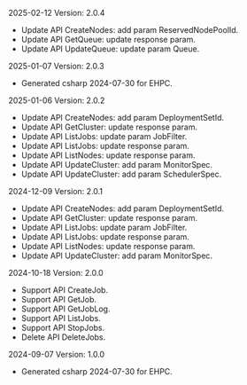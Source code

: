 2025-02-12 Version: 2.0.4
- Update API CreateNodes: add param ReservedNodePoolId.
- Update API GetQueue: update response param.
- Update API UpdateQueue: update param Queue.


2025-01-07 Version: 2.0.3
- Generated csharp 2024-07-30 for EHPC.

2025-01-06 Version: 2.0.2
- Update API CreateNodes: add param DeploymentSetId.
- Update API GetCluster: update response param.
- Update API ListJobs: update param JobFilter.
- Update API ListJobs: update response param.
- Update API ListNodes: update response param.
- Update API UpdateCluster: add param MonitorSpec.
- Update API UpdateCluster: add param SchedulerSpec.


2024-12-09 Version: 2.0.1
- Update API CreateNodes: add param DeploymentSetId.
- Update API GetCluster: update response param.
- Update API ListJobs: update param JobFilter.
- Update API ListJobs: update response param.
- Update API ListNodes: update response param.
- Update API UpdateCluster: add param MonitorSpec.


2024-10-18 Version: 2.0.0
- Support API CreateJob.
- Support API GetJob.
- Support API GetJobLog.
- Support API ListJobs.
- Support API StopJobs.
- Delete API DeleteJobs.


2024-09-07 Version: 1.0.0
- Generated csharp 2024-07-30 for EHPC.

